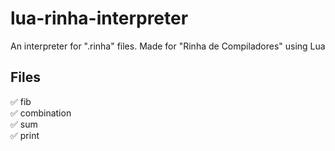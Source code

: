 # lua-rinha-interpreter

An interpreter for ".rinha" files. Made for "Rinha de Compiladores" using Lua

## Files
✅ fib <br/>
✅ combination <br/>
✅ sum <br/>
✅ print
